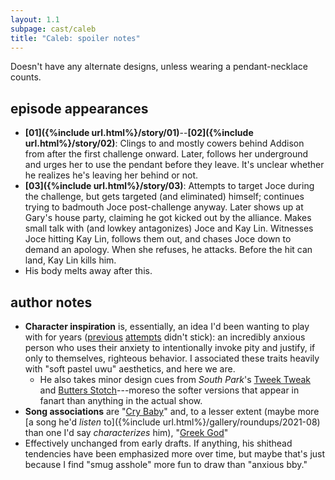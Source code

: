 ```yaml
---
layout: 1.1
subpage: cast/caleb
title: "Caleb: spoiler notes"
---
```

Doesn't have any alternate designs, unless <span class="spoiler">wearing a pendant-necklace</span> counts.

## episode appearances
- **[01]({%include url.html%}/story/01)**--**[02]({%include url.html%}/story/02)**: Clings to and mostly cowers behind Addison from after the first challenge onward. Later, <span class="spoiler">follows her underground and urges her to use the pendant before they leave.</span> <span class="spoiler">It's unclear whether he realizes he's leaving her behind or not.</span>
- **[03]({%include url.html%}/story/03)**: <span class="spoiler">Attempts to target Joce during the challenge, but gets targeted (and eliminated) himself; continues trying to badmouth Joce post-challenge anyway. Later shows up at Gary's house party, claiming he got kicked out by the alliance. Makes small talk with (and lowkey antagonizes) Joce and Kay Lin. </span><span class="spoiler">Witnesses Joce hitting Kay Lin, follows them out, and chases Joce down to demand an apology. When she refuses, he attacks. </span><span class="spoiler">Before the hit can land, Kay Lin kills him.</span>
- <span class="spoiler">His body melts away after this.</span>

## author notes
- **Character inspiration** is, essentially, an idea I'd been wanting to play with for years (<a href="https://a-flyleaf.github.io/toyshelf/disaster-crew/ava" class="ext">previous</a> <a href="https://a-flyleaf.github.io/toyshelf/disaster-crew/levi" class="ext">attempts</a> didn't stick): an incredibly anxious person who <span class="spoiler">uses their anxiety to intentionally invoke pity and justify, if only to themselves, righteous behavior</span>. I associated these traits heavily with "soft pastel uwu" aesthetics, and here we are.
	- He also takes minor design cues from <i>South Park</i>'s <a href="https://southpark.fandom.com/wiki/Tweek_Tweak" class="ext">Tweek Tweak</a> and <a href="https://southpark.fandom.com/wiki/Butters_Stotch" class="ext">Butters Stotch</a>---moreso the softer versions that appear in fanart than anything in the actual show.
- **Song associations** are "<a href="https://www.youtube.com/watch?v=YGpydKymkIo" class="ext">Cry Baby</a>" and, to a lesser extent (maybe more [a song he'd *listen* to]({%include url.html%}/gallery/roundups/2021-08) than one I'd say *characterizes* him), "<a href="https://www.youtube.com/watch?v=UxvP7PlM86I" class="ext">Greek God</a>"
- Effectively unchanged from early drafts. If anything, his shithead tendencies have been emphasized more over time, but maybe that's just because I find "smug asshole" more fun to draw than "anxious bby."